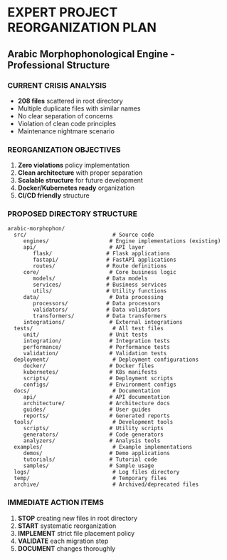#  EXPERT PROJECT REORGANIZATION PLAN
## Arabic Morphophonological Engine - Professional Structure

###  CURRENT CRISIS ANALYSIS
- **208 files** scattered in root directory
- Multiple duplicate files with similar names
- No clear separation of concerns
- Violation of clean code principles
- Maintenance nightmare scenario

###  REORGANIZATION OBJECTIVES
1. **Zero violations** policy implementation
2. **Clean architecture** with proper separation
3. **Scalable structure** for future development
4. **Docker/Kubernetes ready** organization
5. **CI/CD friendly** structure

###  PROPOSED DIRECTORY STRUCTURE

```
arabic-morphophon/
  src/                           # Source code
     engines/                   # Engine implementations (existing)
     api/                       # API layer
        flask/                 # Flask applications
        fastapi/               # FastAPI applications
        routes/                # Route definitions
     core/                      # Core business logic
        models/                # Data models
        services/              # Business services
        utils/                 # Utility functions
     data/                      # Data processing
        processors/            # Data processors
        validators/            # Data validators
        transformers/          # Data transformers
     integrations/              # External integrations
  tests/                         # All test files
     unit/                      # Unit tests
     integration/               # Integration tests
     performance/               # Performance tests
     validation/                # Validation tests
  deployment/                    # Deployment configurations
     docker/                    # Docker files
     kubernetes/                # K8s manifests
     scripts/                   # Deployment scripts
     configs/                   # Environment configs
  docs/                          # Documentation
     api/                       # API documentation
     architecture/              # Architecture docs
     guides/                    # User guides
     reports/                   # Generated reports
  tools/                         # Development tools
     scripts/                   # Utility scripts
     generators/                # Code generators
     analyzers/                 # Analysis tools
  examples/                      # Example implementations
     demos/                     # Demo applications
     tutorials/                 # Tutorial code
     samples/                   # Sample usage
  logs/                          # Log files directory
  temp/                          # Temporary files
  archive/                       # Archived/deprecated files
```

###  IMMEDIATE ACTION ITEMS

1. **STOP** creating new files in root directory
2. **START** systematic reorganization
3. **IMPLEMENT** strict file placement policy
4. **VALIDATE** each migration step
5. **DOCUMENT** changes thoroughly
